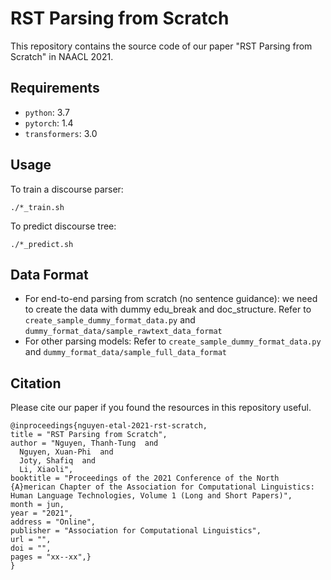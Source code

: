 # RST Parsing from Scratch
This repository contains the source code of our paper "RST Parsing from Scratch" in NAACL 2021.
## Requirements
* `python`: 3.7
* `pytorch`: 1.4
* `transformers`: 3.0

## Usage

To train a discourse parser:

    ./*_train.sh
    
To predict discourse tree:
 
    ./*_predict.sh

## Data Format

* For end-to-end parsing from scratch (no sentence guidance): 
we need to create the data with dummy edu_break and doc_structure. Refer to `create_sample_dummy_format_data.py` and `dummy_format_data/sample_rawtext_data_format`
* For other parsing models:
Refer to `create_sample_dummy_format_data.py` and `dummy_format_data/sample_full_data_format`
  
## Citation
Please cite our paper if you found the resources in this repository useful.

    @inproceedings{nguyen-etal-2021-rst-scratch,
    title = "RST Parsing from Scratch",
    author = "Nguyen, Thanh-Tung  and
      Nguyen, Xuan-Phi  and
      Joty, Shafiq  and
      Li, Xiaoli",
    booktitle = "Proceedings of the 2021 Conference of the North {A}merican Chapter of the Association for Computational Linguistics: Human Language Technologies, Volume 1 (Long and Short Papers)",
    month = jun,
    year = "2021",
    address = "Online",
    publisher = "Association for Computational Linguistics",
    url = "",
    doi = "",
    pages = "xx--xx",}
    }	